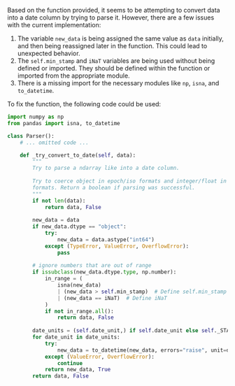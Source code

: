 Based on the function provided, it seems to be attempting to convert data into a date column by trying to parse it. However, there are a few issues with the current implementation:

1. The variable `new_data` is being assigned the same value as `data` initially, and then being reassigned later in the function. This could lead to unexpected behavior.
2. The `self.min_stamp` and `iNaT` variables are being used without being defined or imported. They should be defined within the function or imported from the appropriate module.
3. There is a missing import for the necessary modules like `np`, `isna`, and `to_datetime`.

To fix the function, the following code could be used:

```python
import numpy as np
from pandas import isna, to_datetime

class Parser():
    # ... omitted code ...

    def _try_convert_to_date(self, data):
        """
        Try to parse a ndarray like into a date column.
    
        Try to coerce object in epoch/iso formats and integer/float in epoch
        formats. Return a boolean if parsing was successful.
        """
        if not len(data):
            return data, False
    
        new_data = data
        if new_data.dtype == "object":
            try:
                new_data = data.astype("int64")
            except (TypeError, ValueError, OverflowError):
                pass
    
        # ignore numbers that are out of range
        if issubclass(new_data.dtype.type, np.number):
            in_range = (
                isna(new_data)
                | (new_data > self.min_stamp)  # Define self.min_stamp
                | (new_data == iNaT)  # Define iNaT
            )
            if not in_range.all():
                return data, False
    
        date_units = (self.date_unit,) if self.date_unit else self._STAMP_UNITS
        for date_unit in date_units:
            try:
                new_data = to_datetime(new_data, errors="raise", unit=date_unit)
            except (ValueError, OverflowError):
                continue
            return new_data, True
        return data, False
```